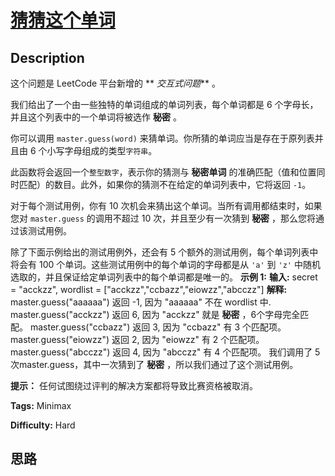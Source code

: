 # [猜猜这个单词][title]

## Description

这个问题是 LeetCode 平台新增的 ** _交互式问题_** 。

我们给出了一个由一些独特的单词组成的单词列表，每个单词都是 6 个字母长，并且这个列表中的一个单词将被选作 **秘密** 。

你可以调用 `master.guess(word)` 来猜单词。你所猜的单词应当是存在于原列表并且由 6 个小写字母组成的类型`字符串`。

此函数将会返回一个`整型数字`，表示你的猜测与 **秘密单词** 的准确匹配（值和位置同时匹配）的数目。此外，如果你的猜测不在给定的单词列表中，它将返回
`-1`。

对于每个测试用例，你有 10 次机会来猜出这个单词。当所有调用都结束时，如果您对 `master.guess` 的调用不超过 10 次，并且至少有一次猜到
**秘密** ，那么您将通过该测试用例。

除了下面示例给出的测试用例外，还会有 5 个额外的测试用例，每个单词列表中将会有 100 个单词。这些测试用例中的每个单词的字母都是从 `'a'` 到
`'z'` 中随机选取的，并且保证给定单词列表中的每个单词都是唯一的。
            **示例 1:**    **输入:**  secret = "acckzz", wordlist = ["acckzz","ccbazz","eiowzz","abcczz"]        **解释:**        master.guess("aaaaaa") 返回 -1, 因为 "aaaaaa" 不在 wordlist 中.    master.guess("acckzz") 返回 6, 因为 "acckzz" 就是 **秘密** ，6个字母完全匹配。    master.guess("ccbazz") 返回 3, 因为 "ccbazz" 有 3 个匹配项。    master.guess("eiowzz") 返回 2, 因为 "eiowzz" 有 2 个匹配项。    master.guess("abcczz") 返回 4, 因为 "abcczz" 有 4 个匹配项。        我们调用了 5 次master.guess，其中一次猜到了 **秘密** ，所以我们通过了这个测试用例。    

**提示：** 任何试图绕过评判的解决方案都将导致比赛资格被取消。


**Tags:** Minimax

**Difficulty:** Hard

## 思路

[title]: https://leetcode-cn.com/problems/guess-the-word
